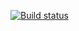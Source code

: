 [![Build status](https://ci.appveyor.com/api/projects/status/2smw50nfvb17vy88?svg=true)](https://ci.appveyor.com/project/kholodsergey14/aqa2-2)